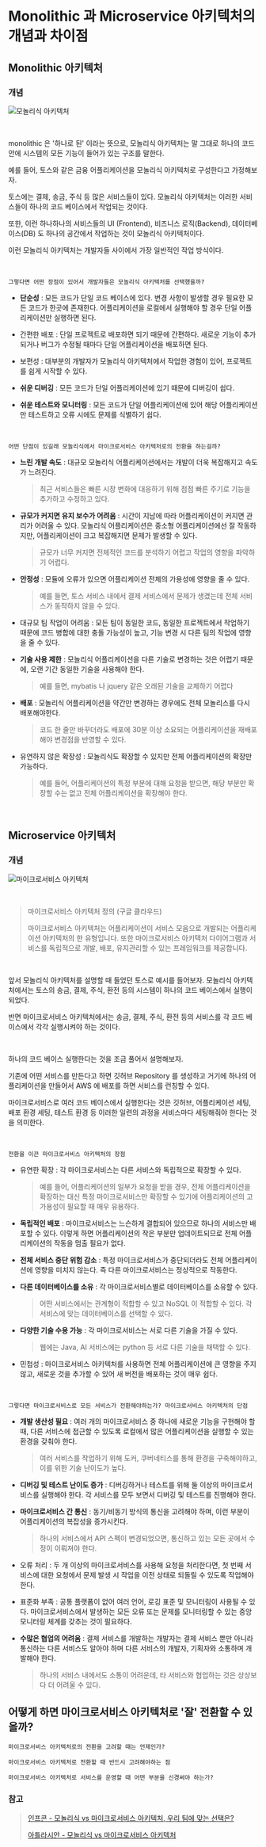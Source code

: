 # Monolithic 과 Microservice 아키텍처의 개념과 차이점

## Monolithic 아키텍처

### 개념

![모놀리식 아키텍처](../images/모놀리식_아키텍처.png)

<br>

monolithic 은 '하나로 된' 이라는 뜻으로, 모놀리식 아키텍처는 말 그대로 하나의 코드 안에 시스템의 모든 기능이 들어가 있는 구조를 말한다.

예를 들어, 토스와 같은 금융 어플리케이션을 모놀리식 아키텍처로 구성한다고 가정해보자. 

토스에는 결제, 송금, 주식 등 많은 서비스들이 있다. 
모놀리식 아키텍처는 이러한 서비스들이 하나의 코드 베이스에서 작업되는 것이다. 

또한, 이런 하나하나의 서비스들의 UI (Frontend), 비즈니스 로직(Backend), 데이터베이스(DB) 도 하나의 공간에서 작업하는 것이 모놀리식 아키텍처이다.

이런 모놀리식 아키텍처는 개발자들 사이에서 가장 일반적인 작업 방식이다. 

<br>

`그렇다면 어떤 장점이 있어서 개발자들은 모놀리식 아키텍처를 선택했을까?`

- **단순성** : 모든 코드가 단일 코드 베이스에 있다. 변경 사항이 발생할 경우 필요한 모든 코드가 한곳에 존재한다. 어플리케이션을 로컬에서 실행해야 할 경우 단일 어플리케이션만 실행하면 된다.

- 간편한 배포 : 단일 프로젝트로 배포하면 되기 때문에 간편하다. 새로운 기능이 추가되거나 버그가 수정될 때마다 단일 어플리케이션을 배포하면 된다.

- 보편성 : 대부분의 개발자가 모놀리식 아키텍처에서 작업한 경험이 있어, 프로젝트를 쉽게 시작할 수 있다.

- **쉬운 디버깅** : 모든 코드가 단일 어플리케이션에 있기 때문에 디버깅이 쉽다. 

- **쉬운 테스트와 모니터링** : 모든 코드가 단일 어플리케이션에 있어 해당 어플리케이션만 테스트하고 오류 시에도 문제를 식별하기 쉽다.

<br>

`어떤 단점이 있길래 모놀리식에서 마이크로서비스 아키텍처로의 전환을 하는걸까?`

- **느린 개발 속도** : 대규모 모놀리식 어플리케이션에서는 개발이 더욱 복잡해지고 속도가 느려진다.
  > 최근 서비스들은 빠른 시장 변화에 대응하기 위해 점점 빠른 주기로 기능을 추가하고 수정하고 있다. 

- **규모가 커지면 유지 보수가 어려움** : 시간이 지남에 따라 어플리케이션이 커지면 관리가 어려울 수 있다. 모놀리식 어플리케이션은 중소형 어플리케이션에선 잘 작동하지만, 어플리케이션이 크고 복잡해지면 문제가 발생할 수 있다.
  > 규모가 너무 커지면 전체적인 코드를 분석하기 어렵고 작업의 영향을 파악하기 어렵다.

- **안정성** : 모듈에 오류가 있으면 어플리케이션 전체의 가용성에 영향을 줄 수 있다.
  > 예를 들면, 토스 서비스 내에서 결제 서비스에서 문제가 생겼는데 전체 서비스가 동작하지 않을 수 있다.

- 대규모 팀 작업이 어려움 : 모든 팀이 동일한 코드, 동일한 프로젝트에서 작업하기 때문에 코드 병합에 대한 충돌 가능성이 높고, 기능 변경 시 다른 팀의 작업에 영향을 줄 수 있다.

- **기술 사용 제한** : 모놀리식 어플리케이션을 다른 기술로 변경하는 것은 어렵기 때문에, 오랜 기간 동일한 기술을 사용해야 한다.
  > 예를 들면, mybatis 나 jquery 같은 오래된 기술을 교체하기 어렵다

- **배포** : 모놀리식 어플리케이션을 약간만 변경하는 경우에도 전체 모놀리스를 다시 배포해야한다.
  > 코드 한 줄만 바꾸더라도 배포에 30분 이상 소요되는 어플리케이션을 재배포해야 변경점을 반영할 수 있다.

- 유연하지 않은 확장성 : 모놀리식도 확장할 수 있지만 전체 어플리케이션의 확장만 가능하다. 
  > 예를 들어, 어플리케이션의 특정 부분에 대해 요청을 받으면, 해당 부분만 확장할 수는 없고 전체 어플리케이션을 확장해야 한다.

<br>

## Microservice 아키텍처

### 개념

![마이크로서비스 아키텍처](../images/마이크로서비스_아키텍처.png)

<br>

> 마이크로서비스 아키텍처 정의 (구글 클라우드)
> 
> 마이크로서비스 아키텍처는 어플리케이션이 서비스 모음으로 개발되는 어플리케이션 아키텍처의 한 유형입니다. 또한 마이크로서비스 아키텍처 다이어그램과 서비스를 독립적으로 개발, 배포, 유지관리할 수 있는 프레임워크를 제공합니다.

<br>

앞서 모놀리식 아키텍처를 설명할 때 들었던 토스로 예시를 들어보자. 모놀리식 아키텍처에서는 토스의 송금, 결제, 주식, 환전 등의 시스템이 하나의 코드 베이스에서 실행이 되었다.

반면 마이크로서비스 아키텍처에서는 송금, 결제, 주식, 환전 등의 서비스를 각 코드 베이스에서 각각 실행시켜야 하는 것이다.

<br>

하나의 코드 베이스 실행한다는 것을 조금 풀어서 설명해보자. 

기존에 어떤 서비스를 만든다고 하면 깃허브 Repository 를 생성하고 거기에 하나의 어플리케이션을 만들어서 AWS 에 배포를 하면 서비스를 런칭할 수 있다.

마이크로서비스로 여러 코드 베이스에서 실행한다는 것은 깃허브, 어플리케이션 세팅, 배포 환경 세팅, 테스트 환경 등 이러한 일련의 과정을 서비스마다 세팅해줘야 한다는 것을 의미한다. 

<br>

`전환을 이끈 마이크로서비스 아키텍처의 장점`

- 유연한 확장 : 각 마이크로서비스는 다른 서비스와 독립적으로 확장할 수 있다.
  > 예를 들어, 어플리케이션의 일부가 요청을 받을 경우, 전체 어플리케이션을 확장하는 대신 특정 마이크로서비스만 확장할 수 있기에 어플리케이션의 고가용성이 필요할 때 매우 유용하다.

- **독립적인 배포** : 마이크로서비스는 느슨하게 결합되어 있으므로 하나의 서비스만 배포할 수 있다. 이렇게 하면 어플리케이션의 작은 부분만 업데이트되므로 전체 어플리케이션의 작동을 멈출 필요가 없다.

- **전체 서비스 중단 위험 감소** : 특정 마이크로서비스가 중단되더라도 전체 어플리케이션에 영향을 미치지 않는다. 즉 다른 마이크로서비스는 정상적으로 작동한다.

- **다른 데이터베이스를 소유** : 각 마이크로서비스별로 데이터베이스를 소유할 수 있다. 
  >어떤 서비스에서는 관계형이 적합할 수 있고 NoSQL 이 적합할 수 있다. 각 서비스에 맞는 데이터베이스를 선택할 수 있다.

- **다양한 기술 수용 가능** : 각 마이크로서비스는 서로 다른 기술을 가질 수 있다. 
  > 웹에는 Java, AI 서비스에는 python 등 서로 다른 기술을 채택할 수 있다.

- 민첩성 : 마이크로서비스 아키텍처를 사용하면 전체 어플리케이션에 큰 영향을 주지 않고, 새로운 것을 추가할 수 있어 새 버전을 배포하는 것이 매우 쉽다.

<br>

`그렇다면 마이크로서비스로 모든 서비스가 전환해야하는가? 마이크로서비스 아키텍처의 단점`

- **개발 생산성 필요** : 여러 개의 마이크로서비스 중 하나에 새로운 기능을 구현해야 할 때, 다른 서비스에 접근할 수 있도록 로컬에서 많은 어플리케이션을 실행할 수 있는 환경을 갖춰야 한다.
  > 여러 서비스를 작업하기 위해 도커, 쿠버네티스를 통해 환경을 구축해야하고, 이를 위한 기술 난이도가 높다.

- **디버깅 및 테스트 난이도 증가** : 디버깅하거나 테스트를 위해 둘 이상의 마이크로서비스를 실행해야 한다. 각 서비스를 모두 보면서 디버깅 및 테스트를 진행해야 한다.

- **마이크로서비스 간 통신** : 동기/비동기 방식의 통신을 고려해야 하며, 이런 부분이 어플리케이션의 복잡성을 증가시킨다.
  > 하나의 서비스에서 API 스펙이 변경되었으면, 통신하고 있는 모든 곳에서 수정이 이뤄져야 한다.

- 오류 처리 : 두 개 이상의 마이크로서비스를 사용해 요청을 처리한다면, 첫 번째 서비스에 대한 요청에서 문제 발생 시 작업을 이전 상태로 되돌릴 수 있도록 작업해야 한다.

- 표준화 부족 : 공통 플랫폼이 없어 여러 언어, 로깅 표준 및 모니터링이 사용될 수 있다. 마이크로서비스에서 발생하는 모든 오류 또는 문제를 모니터링할 수 있는 중앙 모니터링 체계를 갖추는 것이 필요하다.

- **수많은 협업의 어려움** : 결제 서비스를 개발하는 개발자는 결제 서비스 뿐만 아니라 통신하는 다른 서비스도 알아야 하며 다른 서비스의 개발자, 기획자와 소통하며 개발해야 한다.
  > 하나의 서비스 내에서도 소통이 어려운데, 타 서비스와 협업하는 것은 상상보다 더 어려울 수 있다.

## 어떻게 하면 마이크로서비스 아키텍처로 '잘' 전환할 수 있을까?

`마이크로서비스 아키텍처로의 전환을 고려할 때는 언제인가?`


`마이크로서비스 아키텍처로 전환할 때 반드시 고려해야하는 점`

`마이크로서비스 아키텍처로 서비스를 운영할 때 어떤 부분을 신경써야 하는가?`



### 참고
> [인프콘 - 모놀리식 vs 마이크로서비스 아키텍처, 우리 팀에 맞는 선택은?](https://www.inflearn.com/pages/infcon-2023-tech-msa)
> 
> [아틀라시안 - 모놀리식 vs 마이크로서비스 아키텍처](https://www.atlassian.com/ko/microservices/microservices-architecture/microservices-vs-monolith)
> 
> 

